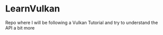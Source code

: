 # LearnVulkan
 Repo where I will be following a Vulkan Tutorial and try to understand the API a bit more
